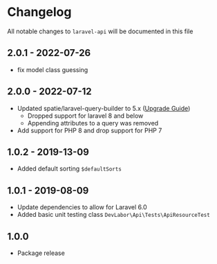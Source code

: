 # Changelog

All notable changes to `laravel-api` will be documented in this file

## 2.0.1 - 2022-07-26
- fix model class guessing

## 2.0.0 - 2022-07-12
- Updated spatie/laravel-query-builder to 5.x ([Upgrade Guide](https://github.com/spatie/laravel-query-builder/blob/main/UPGRADING.md#from-v4-to-v5))
   - Dropped support for laravel 8 and below
   - Appending attributes to a query was removed
- Add support for PHP 8 and drop support for PHP 7

## 1.0.2 - 2019-13-09
- Added default sorting ```$defaultSorts```

## 1.0.1 - 2019-08-09
- Update dependencies to allow for Laravel 6.0
- Added basic unit testing class ```DevLabor\Api\Tests\ApiResourceTest```

## 1.0.0
- Package release 
